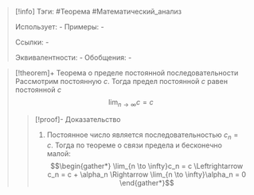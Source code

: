 > [!info]
> Тэги: #Теорема #Математический_анализ   
> 
> Использует: *-*
> Примеры: *-*
> 
> Ссылки: *-*
> 
> Эквивалентности: *-*
> Обобщения: *-*

> [!theorem]+ Теорема о пределе постоянной последовательности
> Рассмотрим постоянную $c$. Тогда предел постоянной $c$ равен постоянной $c$
> $$\lim_{n\to \infty}c = c$$
> > [!proof]- Доказательство
> > 1. Постоянное число является последовательностью $c_n = c$. Тогда по теореме о связи предела и бесконечно малой: $$\begin{gather*} \lim_{n \to \infty}c_n = c \Leftrightarrow c_n = c + \alpha_n \Rightarrow \lim_{n \to \infty}\alpha_n = 0 \end{gather*}$$
